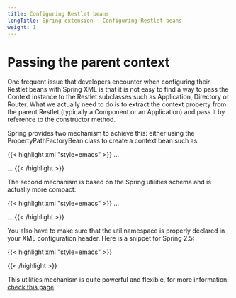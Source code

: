 ```yaml
---
title: Configuring Restlet beans
longTitle: Spring extension - Configuring Restlet beans
weight: 1
---
```

# Passing the parent context

One frequent issue that developers encounter when configuring their
Restlet beans with Spring XML is that it is not easy to find a way to
pass the Context instance to the Restlet subclasses such as Application,
Directory or Router. What we actually need to do is to extract the
context property from the parent Restlet (typically a Component or an
Application) and pass it by reference to the constructor method.

Spring provides two mechanism to achieve this: either using the
PropertyPathFactoryBean class to create a context bean such as:


{{< highlight xml "style=emacs" >}}<!-- Restlet Component bean -->
<bean id="component" class="org.restlet.ext.spring.SpringComponent">
    ...
</bean>

<!-- Component's Context bean -->
<bean id="component.context" class="org.springframework.beans.factory.config.PropertyPathFactoryBean"/>

<!-- Application bean -->
<bean id="application" class="org.restlet.Application">
    <constructor-arg ref="component.context" />
    ...
</bean>
{{< /highlight >}}

The second mechanism is based on the Spring utilities schema and is
actually more compact:


{{< highlight xml "style=emacs" >}}<!-- Restlet Component bean -->
<bean id="component" class="org.restlet.ext.spring.SpringComponent">
    ...
</bean>

<!-- Application bean -->
<bean id="application" class="org.restlet.Application">
    <constructor-arg>
        <util:property-path path="component.context" />
    </constructor-arg>
    ...
</bean>
{{< /highlight >}}

You also have to make sure that the util namespace is properly declared
in your XML configuration header. Here is a snippet for Spring 2.5:


{{< highlight xml "style=emacs" >}}<?xml version="1.0" encoding="UTF-8"?>
<beans xmlns="http://www.springframework.org/schema/beans"
       xmlns:xsi="http://www.w3.org/2001/XMLSchema-instance"
       xmlns:util="http://www.springframework.org/schema/util"
       xsi:schemaLocation="
http://www.springframework.org/schema/beans http://www.springframework.org/schema/beans/spring-beans-2.5.xsd
http://www.springframework.org/schema/util http://www.springframework.org/schema/util/spring-util-2.5.xsd">

<!-- Add you <bean/> definitions here -->

</beans>
{{< /highlight >}}

This utilities mechanism is quite powerful and flexible, for more
information [check this
page](http://static.springframework.org/spring/docs/2.5.x/reference/xsd-config.html#xsd-config-body-schemas-util-property-path).
